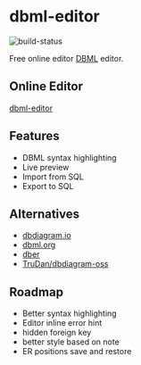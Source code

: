 # dbml-editor

![build-status](https://github.com/alswl/dbml-editor/actions/workflows/ci.yaml/badge.svg)

Free online editor [DBML](https://dbml.dbdiagram.io/home/) editor.

## Online Editor

[dbml-editor](https://dbml-editor.alswl.com/)

## Features

- DBML syntax highlighting
- Live preview
- Import from SQL
- Export to SQL

## Alternatives

- [dbdiagram.io](https://dbdiagram.io/home/)
- [dbml.org](https://dbml.org/)
- [dber](https://dber.tech/)
- [TruDan/dbdiagram-oss](https://github.com/TruDan/dbdiagram-oss)

## Roadmap

- Better syntax highlighting
- Editor inline error hint
- hidden foreign key
- better style based on note
- ER positions save and restore
